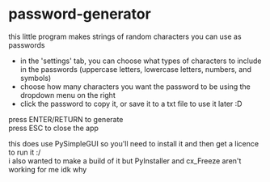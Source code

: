 # password-generator
this little program makes strings of random characters you can use as passwords <br />

- in the 'settings' tab, you can choose what types of characters to include in the passwords (uppercase letters, lowercase letters, numbers, and symbols) <br />
- choose how many characters you want the password to be using the dropdown menu on the right <br />
- click the password to copy it, or save it to a txt file to use it later :D <br />

press ENTER/RETURN to generate <br />
press ESC to close the app <br />

this does use PySimpleGUI so you'll need to install it and then get a licence to run it :/ <br />
i also wanted to make a build of it but PyInstaller and cx_Freeze aren't working for me idk why

